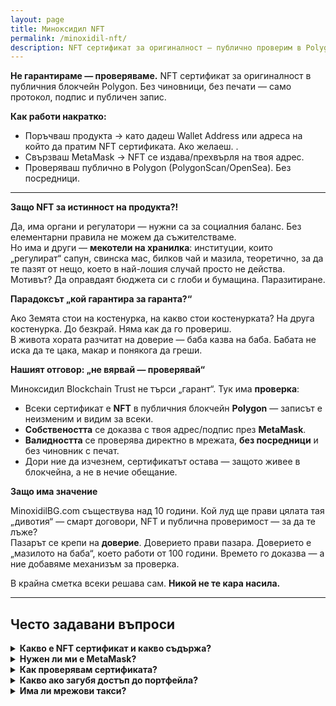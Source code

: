 ```yaml
---
layout: page
title: Миноксидил NFT
permalink: /minoxidil-nft/
description: NFT сертификат за оригиналност — публично проверим в Polygon. Без посредници и „гаранти“.
---
```


**Не гарантираме — проверяваме.** NFT сертификат за оригиналност в публичния блокчейн Polygon. Без чиновници, без печати — само протокол, подпис и публичен запис.

**Как работи накратко:**
- Поръчваш продукта → като дадеш Wallet Address или адреса на който да пратим NFT сертификата. Ако желаеш. .
- Свързваш MetaMask → NFT се издава/прехвърля на твоя адрес.
- Проверяваш публично в Polygon (PolygonScan/OpenSea). Без посредници.

---

**Защо NFT за истинност на продукта?!**

Да, има органи и регулатори — нужни са за социалния баланс. Без елементарни правила не можем да съжителстваме.  
Но има и други — **мекотели на хранилка**: институции, които „регулират“ сапун, свинска мас, билков чай и мазила, теоретично, за да те пазят от нещо, което в най-лошия случай просто не действа. Мотивът? Да оправдаят бюджета си с глоби и бумащина. Паразитиране.

**Парадоксът „кой гарантира за гаранта?“**  

Ако Земята стои на костенурка, на какво стои костенурката? На друга костенурка. До безкрай. Няма как да го провериш.  
В живота хората разчитат на доверие — баба казва на баба. Бабата не иска да те цака, макар и понякога да греши.

**Нашият отговор: „не вярвай — проверявай“** 

Миноксидил Blockchain Trust не търси „гарант“. Тук има **проверка**:
- Всеки сертификат е **NFT** в публичния блокчейн **Polygon** — записът е неизменим и видим за всеки.  
- **Собствеността** се доказва с твоя адрес/подпис през **MetaMask**.  
- **Валидността** се проверява директно в мрежата, **без посредници** и без чиновник с печат.  
- Дори ние да изчезнем, сертификатът остава — защото живее в блокчейна, а не в нечие обещание.

**Защо има значение**  

MinoxidilBG.com съществува над 10 години. Кой луд ще прави цялата тая „дивотия“ — смарт договори, NFT и публична проверимост — за да те лъже?  
Пазарът се крепи на **доверие**. Доверието прави пазара. Доверието е „мазилото на баба“, което работи от 100 години. Времето го доказва — а ние добавяме механизъм за проверка.

В крайна сметка всеки решава сам. **Никой не те кара насила.**

---

## Често задавани въпроси
<details><summary><strong>Какво е NFT сертификат и какво съдържа?</strong></summary>
NFT е уникален цифров токен в Polygon, който маркира оригиналност и партида на продукта. В метаданните записваме: име на продукта, партида/серия, дата на издаване, и линк към страница за проверка.
</details>

<details><summary><strong>Нужен ли ми е MetaMask?</strong></summary>
Да – сертификатът се издава на твоя адрес. Свържи MetaMask и потвърди собствеността на адреса си. Виж стъпките: <a href="/rakovodstvo-za-metamask/">Ръководство за MetaMask</a>.
</details>

<details><summary><strong>Как проверявам сертификата?</strong></summary>
Ще получиш директен линк към NFT. Можеш да го отвориш и в PolygonScan/OpenSea. Записът е публичен и неизменим; всеки може да го види без посредници.
</details>

<details><summary><strong>Какво ако загубя достъп до портфейла?</strong></summary>
Публичният запис остава. За прехвърляне към нов адрес ще поискаме доказателство за покупка и подпис с новия адрес. Пиши ни на <a href="mailto:info@minoxidilbg.com">info@minoxidilbg.com</a>.
</details>

<details><summary><strong>Има ли мрежови такси?</strong></summary>
Polygon има минимални такси. По подразбиране ги покриваме ние при издаване. При специални заявки (преиздаване/прехвърляне) таксите може да са за сметка на клиента.
</details>

<!-- SEO FAQ JSON-LD -->
<script type="application/ld+json">
{
  "@context":"https://schema.org",
  "@type":"FAQPage",
  "mainEntity":[
    {"@type":"Question","name":"Какво е NFT сертификат и какво съдържа?","acceptedAnswer":{"@type":"Answer","text":"NFT е уникален токен в Polygon, който маркира оригиналност и партида; съдържа име на продукта, партида/серия, дата и линк за проверка."}},
    {"@type":"Question","name":"Нужен ли ми е MetaMask?","acceptedAnswer":{"@type":"Answer","text":"Да. Сертификатът се издава на твоя адрес; свържи MetaMask и потвърди адреса."}},
    {"@type":"Question","name":"Как проверявам сертификата?","acceptedAnswer":{"@type":"Answer","text":"Получаваш линк към NFT; може да се види в PolygonScan или OpenSea. Записът е публичен и неизменим."}},
    {"@type":"Question","name":"Какво ако загубя достъп до портфейла?","acceptedAnswer":{"@type":"Answer","text":"Публичният запис остава. За прехвърляне към нов адрес изискваме доказателство за покупка и подпис от новия адрес."}},
    {"@type":"Question","name":"Има ли мрежови такси?","acceptedAnswer":{"@type":"Answer","text":"Polygon има минимални такси. Обикновено ги покриваме при издаване; при специални заявки може да са за клиента."}}
  ]
}
</script>
